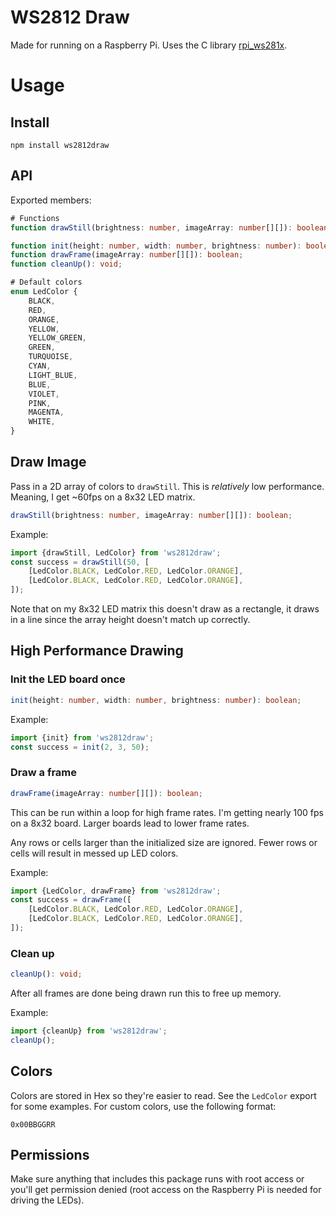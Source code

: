 # WS2812 Draw

Made for running on a Raspberry Pi. Uses the C library [rpi_ws281x](https://github.com/jgarff/rpi_ws281x).

# Usage

## Install

```
npm install ws2812draw
```

## API

Exported members:

```typescript
# Functions
function drawStill(brightness: number, imageArray: number[][]): boolean;

function init(height: number, width: number, brightness: number): boolean;
function drawFrame(imageArray: number[][]): boolean;
function cleanUp(): void;

# Default colors
enum LedColor {
    BLACK,
    RED,
    ORANGE,
    YELLOW,
    YELLOW_GREEN,
    GREEN,
    TURQUOISE,
    CYAN,
    LIGHT_BLUE,
    BLUE,
    VIOLET,
    PINK,
    MAGENTA,
    WHITE,
}
```

## Draw Image

Pass in a 2D array of colors to `drawStill`. This is _relatively_ low performance. Meaning, I get ~60fps on a 8x32 LED matrix.

```typescript
drawStill(brightness: number, imageArray: number[][]): boolean;
```

Example:

```typescript
import {drawStill, LedColor} from 'ws2812draw';
const success = drawStill(50, [
    [LedColor.BLACK, LedColor.RED, LedColor.ORANGE],
    [LedColor.BLACK, LedColor.RED, LedColor.ORANGE],
]);
```

Note that on my 8x32 LED matrix this doesn't draw as a rectangle, it draws in a line since the array height doesn't match up correctly.

## High Performance Drawing

### Init the LED board once

```typescript
init(height: number, width: number, brightness: number): boolean;
```

Example:

```typescript
import {init} from 'ws2812draw';
const success = init(2, 3, 50);
```

### Draw a frame

```typescript
drawFrame(imageArray: number[][]): boolean;
```

This can be run within a loop for high frame rates. I'm getting nearly 100 fps on a 8x32 board. Larger boards lead to lower frame rates.

Any rows or cells larger than the initialized size are ignored. Fewer rows or cells will result in messed up LED colors.

Example:

```typescript
import {LedColor, drawFrame} from 'ws2812draw';
const success = drawFrame([
    [LedColor.BLACK, LedColor.RED, LedColor.ORANGE],
    [LedColor.BLACK, LedColor.RED, LedColor.ORANGE],
]);
```

### Clean up

```typescript
cleanUp(): void;
```

After all frames are done being drawn run this to free up memory.

Example:

```typescript
import {cleanUp} from 'ws2812draw';
cleanUp();
```

## Colors

Colors are stored in Hex so they're easier to read. See the `LedColor` export for some examples. For custom colors, use the following format:

```
0x00BBGGRR
```

## Permissions

Make sure anything that includes this package runs with root access or you'll get permission denied (root access on the Raspberry Pi is needed for driving the LEDs).
